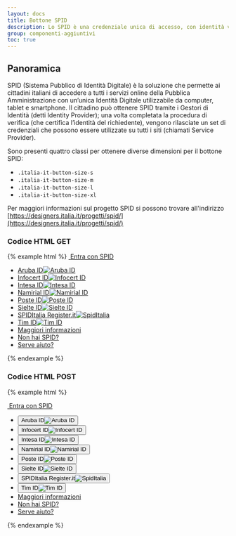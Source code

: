 ```yaml
---
layout: docs
title: Bottone SPID
description: Lo SPID è una credenziale unica di accesso, con identità verificata, che può essere integrata secondo lo standard SAML su siti pubblici ma anche privati.
group: componenti-aggiuntivi
toc: true
---
```


## Panoramica

SPID (Sistema Pubblico di Identità Digitale) è la soluzione che permette ai cittadini italiani di accedere a tutti i servizi online della Pubblica Amministrazione con un’unica Identità Digitale utilizzabile da computer, tablet e smartphone. Il cittadino può ottenere SPID tramite i Gestori di Identità (detti Identity Provider); una volta completata la procedura di verifica (che certifica l’identità del richiedente), vengono rilasciate un set di credenziali che possono essere utilizzate su tutti i siti (chiamati Service Provider).

Sono presenti quattro classi per ottenere diverse dimensioni per il bottone SPID:

* `.italia-it-button-size-s`
* `.italia-it-button-size-m`
* `.italia-it-button-size-l`
* `.italia-it-button-size-xl`

Per maggiori informazioni sul progetto SPID si possono trovare all'indirizzo  [https://designers.italia.it/progetti/spid/](https://designers.italia.it/progetti/spid/)


### Codice HTML GET

{% example html %}
<a href="#" class="italia-it-button italia-it-button-size-l button-spid" spid-idp-button="#spid-idp-button-get" aria-haspopup="true" aria-expanded="false">
    <span class="italia-it-button-icon"><img src="{{ site.baseurl }}/docs/assets/img/spid/spid-ico-circle-bb.svg" onerror="this.src='{{ site.baseurl }}/docs/assets/img/spid/spid-ico-circle-bb.png'; this.onerror=null;" alt="" /></span>
    <span class="italia-it-button-text">Entra con SPID</span>
</a>
<div id="spid-idp-button-get" class="spid-idp-button spid-idp-button-tip spid-idp-button-relative">
    <ul id="spid-idp-list-root-get" class="spid-idp-button-menu" aria-labelledby="spid-idp">
        <li class="spid-idp-button-link" data-idp="arubaid">
            <a href="#"><span class="spid-sr-only">Aruba ID</span><img src="{{ site.baseurl }}/docs/assets/img/spid/spid-idp-arubaid.svg" onerror="this.src='{{ site.baseurl }}/docs/assets/img/spid/spid-idp-arubaid.png'; this.onerror=null;" alt="Aruba ID" /></a>
        </li>
        <li class="spid-idp-button-link" data-idp="infocertid">
            <a href="#"><span class="spid-sr-only">Infocert ID</span><img src="{{ site.baseurl }}/docs/assets/img/spid/spid-idp-infocertid.svg" onerror="this.src='{{ site.baseurl }}/docs/assets/img/spid/spid-idp-infocertid.png'; this.onerror=null;" alt="Infocert ID" /></a>
        </li>
        <li class="spid-idp-button-link" data-idp="intesaid">
            <a href="#"><span class="spid-sr-only">Intesa ID</span><img src="{{ site.baseurl }}/docs/assets/img/spid/spid-idp-intesaid.svg" onerror="this.src='{{ site.baseurl }}/docs/assets/img/spid/spid-idp-intesaid.png'; this.onerror=null;" alt="Intesa ID" /></a>
        </li>
        <li class="spid-idp-button-link" data-idp="namirialid">
            <a href="#"><span class="spid-sr-only">Namirial ID</span><img src="{{ site.baseurl }}/docs/assets/img/spid/spid-idp-namirialid.svg" onerror="this.src='{{ site.baseurl }}/docs/assets/img/spid/spid-idp-namirialid.png'; this.onerror=null;" alt="Namirial ID" /></a>
        </li>
        <li class="spid-idp-button-link" data-idp="posteid">
            <a href="#"><span class="spid-sr-only">Poste ID</span><img src="{{ site.baseurl }}/docs/assets/img/spid/spid-idp-posteid.svg" onerror="this.src='{{ site.baseurl }}/docs/assets/img/spid/spid-idp-posteid.png'; this.onerror=null;" alt="Poste ID" /></a>
        </li>
        <li class="spid-idp-button-link" data-idp="sielteid">
            <a href="#"><span class="spid-sr-only">Sielte ID</span><img src="{{ site.baseurl }}/docs/assets/img/spid/spid-idp-sielteid.svg" onerror="this.src='{{ site.baseurl }}/docs/assets/img/spid/spid-idp-sielteid.png'; this.onerror=null;" alt="Sielte ID" /></a>
        </li>
        <li class="spid-idp-button-link" data-idp="spiditalia">
            <a href="#"><span class="spid-sr-only">SPIDItalia Register.it</span><img src="{{ site.baseurl }}/docs/assets/img/spid/spid-idp-spiditalia.svg" onerror="this.src='{{ site.baseurl }}/docs/assets/img/spid/spid-idp-spiditalia.png'; this.onerror=null;" alt="SpidItalia" /></a>
        </li>
        <li class="spid-idp-button-link" data-idp="timid">
            <a href="#"><span class="spid-sr-only">Tim ID</span><img src="{{ site.baseurl }}/docs/assets/img/spid/spid-idp-timid.svg" onerror="this.src='{{ site.baseurl }}/docs/assets/img/spid/spid-idp-timid.png'; this.onerror=null;" alt="Tim ID" /></a>
        </li>
        <li class="spid-idp-support-link" data-spidlink="info">
            <a href="https://www.spid.gov.it">Maggiori informazioni</a>
        </li>
        <li class="spid-idp-support-link" data-spidlink="rich">
            <a href="https://www.spid.gov.it/richiedi-spid">Non hai SPID?</a>
        </li>
        <li class="spid-idp-support-link" data-spidlink="help">
            <a href="https://www.spid.gov.it/serve-aiuto">Serve aiuto?</a>
        </li>
    </ul>
</div>
{% endexample %}

### Codice HTML POST

{% example html %}
<form name="spid_idp_access" action="#" method="post">
    <input type="hidden" name="param_001" value="" />
    <input type="hidden" name="param_002" value="" />
    <input type="hidden" name="param_003" value="" />
    <a href="#" class="italia-it-button italia-it-button-size-l button-spid" spid-idp-button="#spid-idp-button-post" aria-haspopup="true" aria-expanded="false">
        <span class="italia-it-button-icon"><img src="{{ site.baseurl }}/docs/assets/img/spid/spid-ico-circle-bb.svg" onerror="this.src='{{ site.baseurl }}/docs/assets/img/spid/spid-ico-circle-bb.png'; this.onerror=null;" alt="" /></span>
        <span class="italia-it-button-text">Entra con SPID</span>
    </a>
    <div id="spid-idp-button-post" class="spid-idp-button spid-idp-button-tip spid-idp-button-relative">
        <ul id="spid-idp-list-root-post" class="spid-idp-button-menu" aria-labelledby="spid-idp">
            <li class="spid-idp-button-link" data-idp="arubaid">
                <button class="idp-button-idp-logo" name="aruba_id" type="submit"><span class="spid-sr-only">Aruba ID</span><img class="spid-idp-button-logo" src="{{ site.baseurl }}/docs/assets/img/spid/spid-idp-arubaid.svg" onerror="this.src='{{ site.baseurl }}/docs/assets/img/spid/spid-idp-arubaid.png'; this.onerror=null;" alt="Aruba ID" /></button>
            </li>
            <li class="spid-idp-button-link" data-idp="infocertid">
                <button class="idp-button-idp-logo" name="infocert_id" type="submit"><span class="spid-sr-only">Infocert ID</span><img class="spid-idp-button-logo" src="{{ site.baseurl }}/docs/assets/img/spid/spid-idp-infocertid.svg" onerror="this.src='{{ site.baseurl }}/docs/assets/img/spid/spid-idp-infocertid.png'; this.onerror=null;" alt="Infocert ID" /></button>
            </li>
            <li class="spid-idp-button-link" data-idp="intesaid">
                <button class="idp-button-idp-logo" name="intesa_id" type="submit"><span class="spid-sr-only">Intesa ID</span><img class="spid-idp-button-logo" src="{{ site.baseurl }}/docs/assets/img/spid/spid-idp-intesaid.svg" onerror="this.src='{{ site.baseurl }}/docs/assets/img/spid/spid-idp-intesaid.png'; this.onerror=null;" alt="Intesa ID" /></button>
            </li>
            <li class="spid-idp-button-link" data-idp="namirialid">
                <button class="idp-button-idp-logo" name="namirial_id" type="submit"><span class="spid-sr-only">Namirial ID</span><img class="spid-idp-button-logo" src="{{ site.baseurl }}/docs/assets/img/spid/spid-idp-namirialid.svg" onerror="this.src='{{ site.baseurl }}/docs/assets/img/spid/spid-idp-namirialid.png'; this.onerror=null;" alt="Namirial ID" /></button>
            </li>
            <li class="spid-idp-button-link" data-idp="posteid">
                <button class="idp-button-idp-logo" name="poste_id" type="submit"><span class="spid-sr-only">Poste ID</span><img class="spid-idp-button-logo" src="{{ site.baseurl }}/docs/assets/img/spid/spid-idp-posteid.svg" onerror="this.src='{{ site.baseurl }}/docs/assets/img/spid/spid-idp-posteid.png'; this.onerror=null;" alt="Poste ID" /></button>
            </li>
            <li class="spid-idp-button-link" data-idp="sielteid">
                <button class="idp-button-idp-logo" name="sielte_id" type="submit"><span class="spid-sr-only">Sielte ID</span><img class="spid-idp-button-logo" src="{{ site.baseurl }}/docs/assets/img/spid/spid-idp-sielteid.svg" onerror="this.src='{{ site.baseurl }}/docs/assets/img/spid/spid-idp-sielteid.png'; this.onerror=null;" alt="Sielte ID" /></button>
            </li>
            <li class="spid-idp-button-link" data-idp="spiditalia">
                <button class="idp-button-idp-logo" name="spiditalia" type="submit"><span class="spid-sr-only">SPIDItalia Register.it</span><img class="spid-idp-button-logo" src="{{ site.baseurl }}/docs/assets/img/spid/spid-idp-spiditalia.svg" onerror="this.src='{{ site.baseurl }}/docs/assets/img/spid/spid-idp-spiditalia.png'; this.onerror=null;" alt="SpidItalia" /></button>
            </li>
            <li class="spid-idp-button-link" data-idp="timid">
                <button class="idp-button-idp-logo" name="tim_id" type="submit"><span class="spid-sr-only">Tim ID</span><img class="spid-idp-button-logo" src="{{ site.baseurl }}/docs/assets/img/spid/spid-idp-timid.svg" onerror="this.src='{{ site.baseurl }}/docs/assets/img/spid/spid-idp-timid.png'; this.onerror=null;" alt="Tim ID" /></button>
            </li>
            <li class="spid-idp-support-link" data-spidlink="info">
                <a href="https://www.spid.gov.it">Maggiori informazioni</a>
            </li>
            <li class="spid-idp-support-link" data-spidlink="rich">
                <a href="https://www.spid.gov.it/richiedi-spid">Non hai SPID?</a>
            </li>
            <li class="spid-idp-support-link" data-spidlink="help">
                <a href="https://www.spid.gov.it/serve-aiuto">Serve aiuto?</a>
            </li>
        </ul>
    </div>
</form>
{% endexample %}